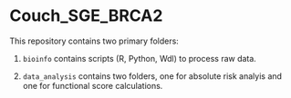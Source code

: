 # Couch_SGE_BRCA2

This repository contains two primary folders:

1. `bioinfo` contains scripts (R, Python, Wdl) to process raw data.

2. `data_analysis` contains two folders, one for absolute risk analyis and one for functional score calculations. 


